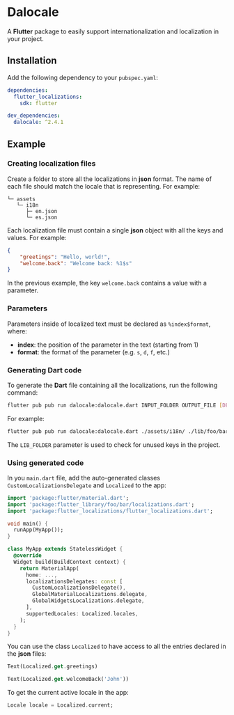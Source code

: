 # Dalocale

A **Flutter** package to easily support internationalization and localization in your project.

## Installation

Add the following dependency to your `pubspec.yaml`:

```yaml
dependencies: 
  flutter_localizations: 
    sdk: flutter 

dev_dependencies:
  dalocale: ^2.4.1
```

## Example

### Creating localization files

Create a folder to store all the localizations in **json** format. The name of each file should match the locale that is representing. For example:

```
└─ assets
   └─ i18n
      ├─ en.json
      └─ es.json
```

Each localization file must contain a single **json** object with all the keys and values. For example:

```json
{
    "greetings": "Hello, world!",
    "welcome.back": "Welcome back: %1$s"
}
```

In the previous example, the key `welcome.back` contains a value with a parameter.

### Parameters

Parameters inside of localized text must be declared as `%index$format`, where:

* **index**: the position of the parameter in the text (starting from 1)
* **format**: the format of the parameter (e.g. `s`, `d`, `f`, etc.)

### Generating Dart code

To generate the **Dart** file containing all the localizations, run the following command:

```bash
flutter pub pub run dalocale:dalocale.dart INPUT_FOLDER OUTPUT_FILE [DEFAULT_LOCALE] [LIB_FOLDER]
```

For example:

```bash
flutter pub pub run dalocale:dalocale.dart ./assets/i18n/ ./lib/foo/bar/localizations.dart en ./lib
```

The `LIB_FOLDER` parameter is used to check for unused keys in the project.

### Using generated code

In you `main.dart` file, add the auto-generated classes `CustomLocalizationsDelegate` and `Localized` to the app:

```dart
import 'package:flutter/material.dart';
import 'package:flutter_library/foo/bar/localizations.dart';
import 'package:flutter_localizations/flutter_localizations.dart';

void main() {
  runApp(MyApp());
}

class MyApp extends StatelessWidget {
  @override
  Widget build(BuildContext context) {
    return MaterialApp(
      home: ...,
      localizationsDelegates: const [
        CustomLocalizationsDelegate(),
        GlobalMaterialLocalizations.delegate,
        GlobalWidgetsLocalizations.delegate,
      ],
      supportedLocales: Localized.locales,
    );
  }
}
```

You can use the class `Localized` to have access to all the entries declared in the **json** files:

```dart
Text(Localized.get.greetings)
```

```dart
Text(Localized.get.welcomeBack('John'))
```

To get the current active locale in the app:

```dart
Locale locale = Localized.current;
```